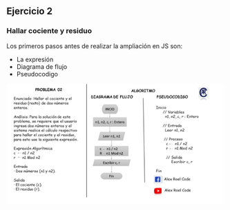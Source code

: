 ## Ejercicio 2
### Hallar cociente y residuo

Los primeros pasos antes de realizar la ampliación en JS son:
- La expresión
- Diagrama de flujo
- Pseudocodigo

![Getting Started](./img/ejemplo2.png)
